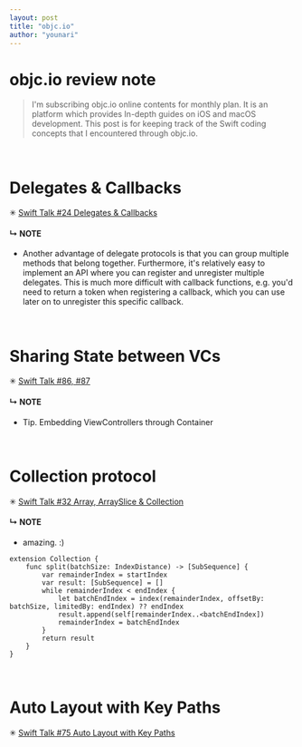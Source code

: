 ```yaml
---
layout: post
title: "objc.io"
author: "younari"
---
```



# objc.io review note

> I'm subscribing objc.io online contents for monthly plan. It is an platform which provides In-depth guides on iOS and macOS development. This post is for keeping track of the Swift coding concepts that I encountered through objc.io.

<br>

# Delegates & Callbacks
✳︎ [Swift Talk #24 Delegates & Callbacks](https://talk.objc.io/episodes/S01E24-delegates-callbacks)

#### ↳ NOTE
- Another advantage of delegate protocols is that you can group multiple methods that belong together. Furthermore, it's relatively easy to implement an API where you can register and unregister multiple delegates. This is much more difficult with callback functions, e.g. you'd need to return a token when registering a callback, which you can use later on to unregister this specific callback.

<br>

# Sharing State between VCs
✳︎ [Swift Talk #86, #87](https://talk.objc.io/episodes/S01E86-sharing-state-between-view-controllers-in-mvc-part-1)

#### ↳ NOTE
- Tip. Embedding ViewControllers through Container


<br>

# Collection protocol 
✳︎ [Swift Talk #32 Array, ArraySlice & Collection](https://talk.objc.io/episodes/S01E32-array-arrayslice-collection)

#### ↳ NOTE
- amazing. :)

```
extension Collection {
    func split(batchSize: IndexDistance) -> [SubSequence] {
        var remainderIndex = startIndex
        var result: [SubSequence] = []
        while remainderIndex < endIndex {
            let batchEndIndex = index(remainderIndex, offsetBy: batchSize, limitedBy: endIndex) ?? endIndex
            result.append(self[remainderIndex..<batchEndIndex])
            remainderIndex = batchEndIndex
        }
        return result
    }
}
```

<br>

# Auto Layout with Key Paths
✳︎ [Swift Talk #75 Auto Layout with Key Paths](https://talk.objc.io/episodes/S01E75-auto-layout-with-key-paths)



